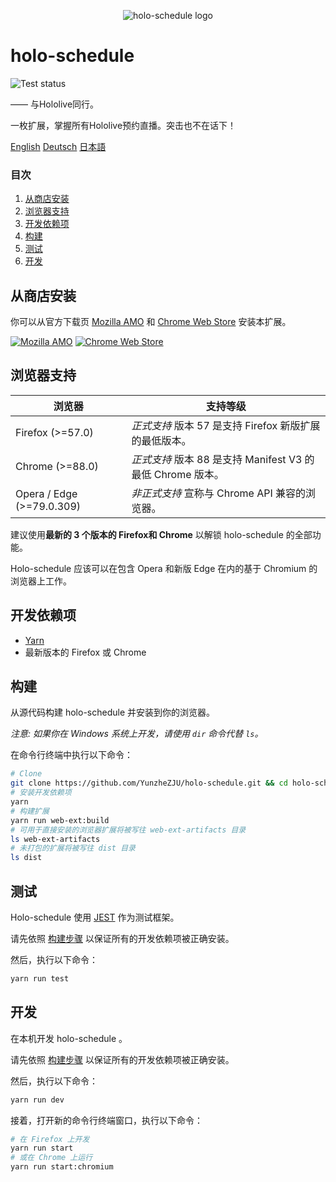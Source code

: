 <p align="center"><img src="/src/icons/icon@128.png" alt="holo-schedule logo"></p>

# holo-schedule

![Test status](https://github.com/YunzheZJU/holo-schedule/workflows/Test/badge.svg)

—— 与Hololive同行。

一枚扩展，掌握所有Hololive预约直播。突击也不在话下！

[English](/README.md) [Deutsch](/docs/README.de.md) [日本語](/docs/README.ja.md)

### 目次

1. [从商店安装](#从商店安装)
1. [浏览器支持](#浏览器支持)
1. [开发依赖项](#开发依赖项)
1. [构建](#构建)
1. [测试](#测试)
1. [开发](#开发)

## 从商店安装

你可以从官方下载页
[Mozilla AMO](https://addons.mozilla.org/firefox/addon/holo-schedule/) 
和
[Chrome Web Store](https://chrome.google.com/webstore/detail/holoschedule/fjicegllhddldnnkgfefblholeegpcad)
安装本扩展。

[![Mozilla AMO](/docs/get-the-add-on.png)](https://addons.mozilla.org/firefox/addon/holo-schedule/)
[![Chrome Web Store](/docs/available-in-the-chrome-web-store.png)](https://chrome.google.com/webstore/detail/holoschedule/fjicegllhddldnnkgfefblholeegpcad)

## 浏览器支持

| 浏览器                     | 支持等级                                               |
| ------------------------- | ---------------------------------------------------- |
| Firefox (>=57.0)          | *正式支持* 版本 57 是支持 Firefox 新版扩展的最低版本。       |
| Chrome (>=88.0)           | *正式支持* 版本 88 是支持 Manifest V3 的最低 Chrome 版本。 |
| Opera / Edge (>=79.0.309) | *非正式支持* 宣称与 Chrome API 兼容的浏览器。              |

建议使用**最新的 3 个版本的 Firefox和 Chrome** 以解锁 holo-schedule 的全部功能。

Holo-schedule 应该可以在包含 Opera 和新版 Edge 在内的基于 Chromium 的浏览器上工作。

## 开发依赖项

* [Yarn](https://classic.yarnpkg.com/en/docs/install)
* 最新版本的 Firefox 或 Chrome

## 构建

从源代码构建 holo-schedule 并安装到你的浏览器。

*注意: 如果你在 Windows 系统上开发，请使用 `dir` 命令代替 `ls`。*

在命令行终端中执行以下命令：
```bash
# Clone
git clone https://github.com/YunzheZJU/holo-schedule.git && cd holo-schedule
# 安装开发依赖项
yarn
# 构建扩展
yarn run web-ext:build
# 可用于直接安装的浏览器扩展将被写往 web-ext-artifacts 目录
ls web-ext-artifacts
# 未打包的扩展将被写往 dist 目录
ls dist
```

## 测试

Holo-schedule 使用 [JEST](https://jestjs.io/) 作为测试框架。

请先依照 [构建步骤](#构建) 以保证所有的开发依赖项被正确安装。

然后，执行以下命令：
```bash
yarn run test
```

## 开发

在本机开发 holo-schedule 。

请先依照 [构建步骤](#构建) 以保证所有的开发依赖项被正确安装。

然后，执行以下命令：
```bash
yarn run dev
```

接着，打开新的命令行终端窗口，执行以下命令：
```bash
# 在 Firefox 上开发
yarn run start
# 或在 Chrome 上运行
yarn run start:chromium
```

